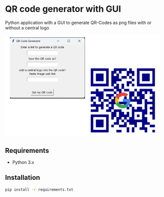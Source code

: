 # QR code generator with GUI
Python application with a GUI to generate QR-Codes as png files with or without a central logo
<div align="center">
  <img src="qrcode_gui.jpg">
</div>

## Requirements
* Python 3.x


## Installation
```bash
pip install -r requirements.txt
```